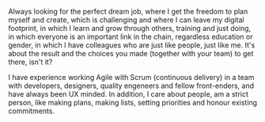 
Always looking for the perfect dream job, where I get the freedom to plan myself and create,
which is challenging and where I can leave my digital footprint,
in which I learn and grow through others, training and just doing,
in which everyone is an important link in the chain, regardless education or gender,
in which I have colleagues who are just like people, just like me.
It's about the result and the choices you made (together with your team) to get there, isn't it?

I have experience working Agile with Scrum (continuous delivery) in a team with developers, designers, quality engeneers and fellow front-enders, and have always been UX minded.
In addition, I care about people, am a strict person, like making plans, making lists, setting priorities and honour existing commitments.